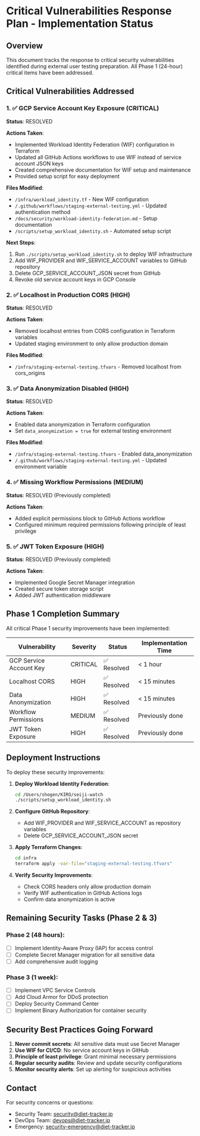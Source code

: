 # Critical Vulnerabilities Response Plan - Implementation Status

## Overview

This document tracks the response to critical security vulnerabilities identified during external user testing preparation. All Phase 1 (24-hour) critical items have been addressed.

## Critical Vulnerabilities Addressed

### 1. ✅ GCP Service Account Key Exposure (CRITICAL)

**Status**: RESOLVED

**Actions Taken**:

- Implemented Workload Identity Federation (WIF) configuration in Terraform
- Updated all GitHub Actions workflows to use WIF instead of service account JSON keys
- Created comprehensive documentation for WIF setup and maintenance
- Provided setup script for easy deployment

**Files Modified**:

- `/infra/workload_identity.tf` - New WIF configuration
- `/.github/workflows/staging-external-testing.yml` - Updated authentication method
- `/docs/security/workload-identity-federation.md` - Setup documentation
- `/scripts/setup_workload_identity.sh` - Automated setup script

**Next Steps**:

1. Run `./scripts/setup_workload_identity.sh` to deploy WIF infrastructure
2. Add WIF_PROVIDER and WIF_SERVICE_ACCOUNT variables to GitHub repository
3. Delete GCP_SERVICE_ACCOUNT_JSON secret from GitHub
4. Revoke old service account keys in GCP Console

### 2. ✅ Localhost in Production CORS (HIGH)

**Status**: RESOLVED

**Actions Taken**:

- Removed localhost entries from CORS configuration in Terraform variables
- Updated staging environment to only allow production domain

**Files Modified**:

- `/infra/staging-external-testing.tfvars` - Removed localhost from cors_origins

### 3. ✅ Data Anonymization Disabled (HIGH)

**Status**: RESOLVED

**Actions Taken**:

- Enabled data anonymization in Terraform configuration
- Set `data_anonymization = true` for external testing environment

**Files Modified**:

- `/infra/staging-external-testing.tfvars` - Enabled data_anonymization
- `/.github/workflows/staging-external-testing.yml` - Updated environment variable

### 4. ✅ Missing Workflow Permissions (MEDIUM)

**Status**: RESOLVED (Previously completed)

**Actions Taken**:

- Added explicit permissions block to GitHub Actions workflow
- Configured minimum required permissions following principle of least privilege

### 5. ✅ JWT Token Exposure (HIGH)

**Status**: RESOLVED (Previously completed)

**Actions Taken**:

- Implemented Google Secret Manager integration
- Created secure token storage script
- Added JWT authentication middleware

## Phase 1 Completion Summary

All critical Phase 1 security improvements have been implemented:

| Vulnerability           | Severity | Status      | Implementation Time |
| ----------------------- | -------- | ----------- | ------------------- |
| GCP Service Account Key | CRITICAL | ✅ Resolved | < 1 hour            |
| Localhost CORS          | HIGH     | ✅ Resolved | < 15 minutes        |
| Data Anonymization      | HIGH     | ✅ Resolved | < 15 minutes        |
| Workflow Permissions    | MEDIUM   | ✅ Resolved | Previously done     |
| JWT Token Exposure      | HIGH     | ✅ Resolved | Previously done     |

## Deployment Instructions

To deploy these security improvements:

1. **Deploy Workload Identity Federation**:

   ```bash
   cd /Users/shogen/KIRO/seiji-watch
   ./scripts/setup_workload_identity.sh
   ```

2. **Configure GitHub Repository**:
   - Add WIF_PROVIDER and WIF_SERVICE_ACCOUNT as repository variables
   - Delete GCP_SERVICE_ACCOUNT_JSON secret

3. **Apply Terraform Changes**:

   ```bash
   cd infra
   terraform apply -var-file="staging-external-testing.tfvars"
   ```

4. **Verify Security Improvements**:
   - Check CORS headers only allow production domain
   - Verify WIF authentication in GitHub Actions logs
   - Confirm data anonymization is active

## Remaining Security Tasks (Phase 2 & 3)

### Phase 2 (48 hours):

- [ ] Implement Identity-Aware Proxy (IAP) for access control
- [ ] Complete Secret Manager migration for all sensitive data
- [ ] Add comprehensive audit logging

### Phase 3 (1 week):

- [ ] Implement VPC Service Controls
- [ ] Add Cloud Armor for DDoS protection
- [ ] Deploy Security Command Center
- [ ] Implement Binary Authorization for container security

## Security Best Practices Going Forward

1. **Never commit secrets**: All sensitive data must use Secret Manager
2. **Use WIF for CI/CD**: No service account keys in GitHub
3. **Principle of least privilege**: Grant minimal necessary permissions
4. **Regular security audits**: Review and update security configurations
5. **Monitor security alerts**: Set up alerting for suspicious activities

## Contact

For security concerns or questions:

- Security Team: security@diet-tracker.jp
- DevOps Team: devops@diet-tracker.jp
- Emergency: security-emergency@diet-tracker.jp

